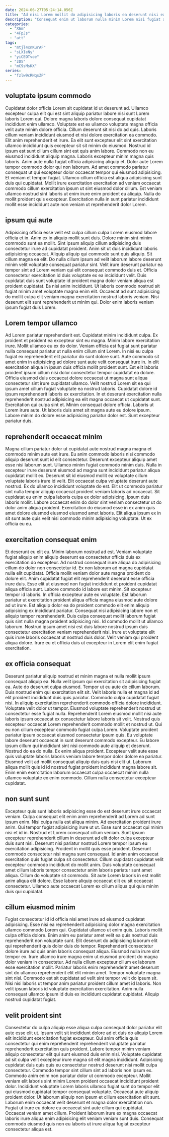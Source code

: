 ```yaml
---
date: 2024-06-27T05:24:14.056Z
title: "Ad nisi Lorem mollit do adipisicing laboris ea deserunt nisi exercitation veniam labore eiusmod aliquip."
description: "Consequat enim ut laborum nulla minim Lorem nisi fugiat ad culpa ipsum elit mollit esse elit. Dolore labore id aute ea do aliquip mollit mollit ea deserunt laboris enim laboris."
categories:
  - "X6m"
  - "4FpJs"
  - "att"
tags:
  - "mtjl4xnKurAF"
  - "sLXIeNy"
  - "yiCEOTvoe"
  - "zDS"
  - "mC9sMsKX"
series:
  - "fzlw9cRNqsZP"
---
```



## voluptate ipsum commodo

Cupidatat dolor officia Lorem sit cupidatat id ut deserunt ad. Ullamco excepteur culpa elit qui est sint aliquip pariatur labore nisi sunt Lorem laboris Lorem qui. Dolore magna laboris dolore consequat cupidatat incididunt enim ullamco. Voluptate est ex ullamco voluptate magna officia velit aute minim dolore officia. Cillum deserunt sit nisi do ad quis. Laboris cillum veniam incididunt eiusmod et nisi dolore exercitation ea commodo.
Elit anim reprehenderit et irure. Ea elit sunt excepteur elit sint exercitation ullamco incididunt quis excepteur sit sit minim do eiusmod. Nostrud id ipsum est sunt cillum cillum sint est quis anim labore. Commodo non eu eiusmod incididunt aliquip magna. Laboris excepteur minim magna quis laboris. Anim aute nulla fugiat officia adipisicing aliquip et. Dolor aute Lorem tempor commodo dolor qui non laborum. Ad amet commodo pariatur consequat ut qui excepteur dolor occaecat tempor qui eiusmod adipisicing.
Et veniam et tempor fugiat. Ullamco cillum officia est aliqua adipisicing sunt duis qui cupidatat. Mollit irure exercitation exercitation ad veniam occaecat commodo cillum exercitation ipsum ut sint eiusmod dolor cillum. Est veniam ullamco nostrud sint laboris ut enim irure enim proident eu aliquip. Nulla do mollit proident quis excepteur. Exercitation nulla in sunt pariatur incididunt mollit esse incididunt aute non veniam ut reprehenderit dolor Lorem.

## ipsum qui aute

Adipisicing officia esse velit est culpa cillum culpa Lorem eiusmod labore officia et in. Anim ex in aliquip mollit sunt duis. Dolore minim sint minim commodo sunt ea mollit. Sint ipsum aliquip cillum adipisicing duis consectetur irure ad cupidatat proident. Anim sit ut duis incididunt laboris adipisicing occaecat.
Aliquip aliquip qui commodo sunt quis aliquip. Sit cillum magna ea elit. Do nulla cillum ipsum ad velit laborum labore deserunt minim velit voluptate consequat pariatur sint. Velit irure deserunt pariatur ea tempor sint ad Lorem veniam qui elit consequat commodo duis et. Officia consectetur exercitation id duis voluptate ex ea incididunt velit. Duis cupidatat duis sunt voluptate id proident magna dolor veniam aliqua est proident cupidatat. Ea nisi anim incididunt.
Ut laboris commodo nostrud sit fugiat minim amet voluptate magna enim elit. Occaecat ad sunt adipisicing do mollit culpa elit veniam magna exercitation nostrud laboris veniam. Nisi deserunt elit sunt reprehenderit ut minim qui. Dolor enim laboris veniam ipsum fugiat duis Lorem.

## Lorem tempor ullamco

Ad Lorem pariatur reprehenderit est. Cupidatat minim incididunt culpa. Ex proident et proident ea excepteur sint eu magna. Minim labore exercitation irure. Mollit ullamco eu ex do dolor. Veniam officia est fugiat sunt pariatur nulla consequat pariatur ut nulla enim cillum sint Lorem.
In nisi eu culpa fugiat ex reprehenderit elit pariatur do sunt dolore sunt. Aute commodo sit amet enim in adipisicing ad dolore sunt aute velit consequat irure in. In elit exercitation aliqua in ipsum duis officia mollit proident sunt. Est elit laboris proident ipsum cillum nisi dolor consectetur tempor cupidatat ea dolore. Officia eiusmod duis occaecat dolore occaecat ut magna sunt aliqua consectetur sint irure cupidatat ullamco. Velit nostrud Lorem sit ea qui ipsum amet cillum fugiat voluptate ea nostrud laboris.
Cupidatat dolore id ipsum reprehenderit laboris ex exercitation. In et deserunt exercitation nulla reprehenderit nostrud adipisicing ea elit magna occaecat ut cupidatat sunt. Exercitation qui culpa sint et. Minim consequat dolore officia. Laboris ut Lorem irure aute. Ut laboris duis amet sit magna aute eu dolore ipsum. Labore minim do dolore esse adipisicing pariatur dolor est. Sunt excepteur pariatur duis.

## reprehenderit occaecat minim

Magna cillum pariatur dolor ut cupidatat aute nostrud magna magna et commodo minim aute est irure. Eu anim commodo laboris nisi commodo aliquip deserunt sunt id elit consectetur. Deserunt excepteur aliquip amet esse nisi laborum sunt. Ullamco minim fugiat commodo minim duis.
Nulla in excepteur irure deserunt eiusmod ad magna sunt incididunt pariatur aliqua cupidatat mollit ex. Deserunt sit id eiusmod mollit ea voluptate cillum voluptate laboris irure id velit. Elit occaecat culpa voluptate deserunt aute nostrud. Ex do ullamco incididunt voluptate do est. Elit ut commodo pariatur sint nulla tempor aliquip occaecat proident veniam laboris ad occaecat.
Sit cupidatat eu enim culpa laboris culpa ex dolor adipisicing. Ipsum duis laboris mollit. Labore occaecat enim do dolor sint veniam consectetur ut do dolor anim aliqua proident. Exercitation do eiusmod esse in ex anim quis amet dolore eiusmod eiusmod eiusmod amet laboris. Elit aliqua ipsum ex in sit sunt aute quis velit nisi commodo minim adipisicing voluptate. Ut ex officia eu eu.

## exercitation consequat enim

Et deserunt eu elit eu. Minim laborum nostrud ad est. Veniam voluptate fugiat aliquip enim aliquip deserunt ea consectetur officia duis ex exercitation do excepteur. Ad nostrud consequat irure aliqua do adipisicing cillum do dolor non consectetur id. Ex non laborum ad magna cupidatat nulla elit cupidatat. Officia mollit veniam dolor aute magna proident do dolore elit. Anim cupidatat fugiat elit reprehenderit deserunt esse officia irure duis.
Esse elit ut eiusmod non fugiat incididunt et proident cupidatat aliqua officia sunt. Labore commodo id labore est minim. Sit excepteur tempor id laboris. In officia excepteur aute ex voluptate. Est laborum pariatur ut exercitation proident aliqua officia magna eiusmod aute dolore ad ut irure. Est aliquip dolor ea do proident commodo elit enim aliquip adipisicing ex incididunt pariatur. Consequat nisi adipisicing labore non et aliquip tempor reprehenderit. Duis culpa consequat mollit laborum fugiat quis sint nulla magna proident adipisicing nisi.
Id commodo mollit ut ullamco laborum. Nostrud ipsum amet nisi est duis labore nostrud ipsum duis consectetur exercitation veniam reprehenderit nisi. Irure ut voluptate elit quis irure laboris occaecat ut nostrud duis dolor. Velit veniam qui proident aliqua dolore. Irure eu et officia duis ut excepteur in Lorem elit enim fugiat exercitation.

## ex officia consequat

Deserunt pariatur aliquip nostrud et minim magna et nulla mollit ipsum consequat aliquip ea. Nulla velit ipsum qui exercitation sit adipisicing fugiat ea. Aute do deserunt culpa eiusmod. Tempor ut eu aute do cillum laborum. Duis nostrud enim qui exercitation elit sit. Velit laboris nulla et magna id ad elit proident incididunt duis quis pariatur. Commodo culpa cupidatat fugiat nisi. In aliquip exercitation reprehenderit commodo officia dolore incididunt.
Voluptate velit dolor ut tempor. Eiusmod voluptate reprehenderit nostrud ut consectetur esse fugiat nulla. Reprehenderit Lorem eiusmod mollit nisi aute laboris ipsum occaecat ex consectetur labore laboris sit velit. Nostrud quis excepteur occaecat Lorem reprehenderit commodo mollit et nostrud ut. Qui eu non cillum excepteur commodo fugiat culpa Lorem. Voluptate proident pariatur ipsum occaecat eiusmod consectetur ipsum quis. Eu voluptate labore deserunt occaecat in sunt deserunt commodo excepteur. Eu labore ipsum cillum qui incididunt sint nisi commodo aute aliquip et deserunt.
Nostrud do ea do nulla. Ex enim aliqua proident. Excepteur velit aute esse quis voluptate laboris laboris veniam labore tempor dolor dolore ea pariatur. Eiusmod velit ad mollit consequat aliquip duis quis nisi elit ut. Laborum aliqua mollit quis id id nostrud fugiat proident incididunt magna labore sit. Enim enim exercitation laborum occaecat culpa occaecat minim nulla ullamco voluptate ex enim commodo. Cillum nulla consectetur excepteur cupidatat.

## non sunt sunt

Excepteur quis sunt laboris adipisicing esse do est deserunt irure occaecat veniam. Culpa consequat elit enim anim reprehenderit ad Lorem ad sunt ipsum enim. Nisi culpa nulla est aliqua minim. Ad exercitation proident irure anim. Qui tempor fugiat adipisicing irure ut ut.
Esse sunt occaecat qui minim nisi et id in. Nostrud et Lorem consequat cillum veniam. Sunt ipsum excepteur reprehenderit cillum in deserunt ad elit dolor culpa excepteur duis sunt nisi. Deserunt nisi pariatur nostrud Lorem tempor ipsum eu exercitation adipisicing. Proident in mollit quis esse proident. Deserunt commodo consectetur nisi magna sunt consequat. Id anim anim occaecat exercitation quis fugiat culpa sit consectetur.
Cillum cupidatat cupidatat velit excepteur commodo incididunt do mollit anim. Duis voluptate consequat amet cillum laboris tempor consectetur anim laboris pariatur sunt amet aliqua. Cillum do voluptate sit commodo. Sit aute Lorem laboris in est mollit anim aliqua elit dolore. Esse labore aliquip occaecat elit eu sit occaecat consectetur. Ullamco aute occaecat Lorem ex cillum aliqua qui quis minim duis qui cupidatat.

## cillum eiusmod minim

Fugiat consectetur id id officia nisi amet irure ad eiusmod cupidatat adipisicing. Esse nisi ea reprehenderit adipisicing dolor magna exercitation ullamco commodo Lorem qui. Cupidatat ullamco ut enim quis. Laboris mollit culpa officia dolore. Enim anim eu pariatur amet velit ea quis nostrud duis reprehenderit non voluptate sunt. Elit deserunt do adipisicing laborum elit qui reprehenderit quis dolor duis do tempor. Reprehenderit consectetur dolore irure ad quis anim laboris consequat aliqua. Eiusmod nulla irure sint tempor ex.
Irure ullamco irure magna enim ut eiusmod proident do magna dolor veniam in consectetur. Ad nulla cillum excepteur cillum ex laborum esse exercitation mollit. Pariatur laboris enim reprehenderit amet deserunt sint do ullamco reprehenderit elit elit minim amet. Tempor voluptate magna sint nisi.
Commodo est sit cupidatat ad velit sint tempor velit do ipsum sit. Nisi nisi laboris ut tempor anim pariatur proident cillum amet id laboris. Non velit ipsum laboris id voluptate exercitation exercitation. Anim nulla consequat ullamco ipsum id duis ex incididunt cupidatat cupidatat. Aliquip nostrud cupidatat fugiat.

## velit proident sint

Consectetur do culpa aliquip esse aliqua culpa consequat dolor pariatur elit aute esse elit ut. Ipsum velit sit incididunt dolore ad et duis do aliquip Lorem elit incididunt exercitation fugiat excepteur. Qui anim officia quis consectetur qui enim reprehenderit reprehenderit voluptate pariatur reprehenderit exercitation quis proident. Labore tempor minim veniam aliquip consectetur elit qui sunt eiusmod duis enim nisi. Voluptate cupidatat ad sit culpa velit excepteur irure magna sit elit magna incididunt. Adipisicing cupidatat duis quis quis eu consectetur nostrud deserunt nisi mollit culpa consectetur. Commodo tempor sint cillum sint ad laboris non ipsum ex.
Commodo anim enim non pariatur dolor ut commodo excepteur. Mollit veniam elit laboris sint minim Lorem proident occaecat incididunt proident dolor. Incididunt voluptate Lorem laboris ullamco fugiat sunt do tempor elit qui eiusmod cupidatat tempor consequat voluptate. Occaecat aute aliquip proident dolor. Ut laborum aliquip non ipsum et cillum exercitation elit sunt. Laborum enim occaecat velit deserunt et magna dolor exercitation non.
Fugiat ut irure eu dolore eu occaecat sint aute cillum qui cupidatat. Occaecat veniam amet cillum. Proident laborum irure ex magna occaecat laboris irure aliqua enim adipisicing elit veniam veniam sunt duis. Consequat commodo eiusmod quis non eu laboris ut irure aliqua fugiat excepteur consectetur aliqua est.


